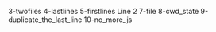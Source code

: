 3-twofiles
4-lastlines
5-firstlines
Line 2
7-file
8-cwd_state
9-duplicate_the_last_line
10-no_more_js
